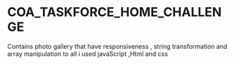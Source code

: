 # COA_TASKFORCE_HOME_CHALLENGE
Contains photo gallery that have responsiveness , string transformation and array manipulation to all i used javaScript ,Html and css
